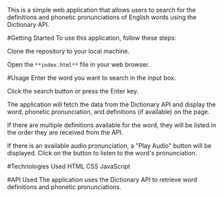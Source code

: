 This is a simple web application that allows users to search for the definitions and phonetic pronunciations of English words using the Dictionary API.

#Getting Started
To use this application, follow these steps:

Clone the repository to your local machine.

Open the `**index.html**` file in your web browser.

#Usage
Enter the word you want to search in the input box.

Click the search button or press the Enter key.

The application will fetch the data from the Dictionary API and display the word, phonetic pronunciation, and definitions (if available) on the page.

If there are multiple definitions available for the word, they will be listed in the order they are received from the API.

If there is an available audio pronunciation, a "Play Audio" button will be displayed. Click on the button to listen to the word's pronunciation.

#Technologies Used
HTML
CSS
JavaScript

#API Used
The application uses the Dictionary API to retrieve word definitions and phonetic pronunciations.
